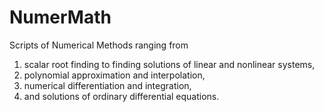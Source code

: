 # NumerMath

Scripts of Numerical Methods ranging from
  1. scalar root finding to finding solutions of linear and nonlinear systems,
  2. polynomial approximation and interpolation,
  3. numerical differentiation and integration,
  4. and solutions of ordinary differential equations.
